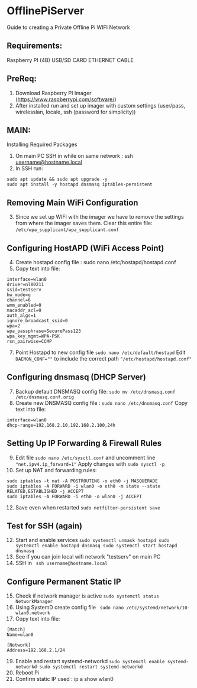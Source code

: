 # OfflinePiServer
Guide to creating a Private Offline Pi WIFI Network

## Requirements:
Raspberry PI (4B)
USB/SD CARD
ETHERNET CABLE

## PreReq:
1. Download Raspberry PI Imager (https://www.raspberrypi.com/software/)
2. After installed run and set up imager with custom settings (user/pass, wirelesslan, locale, ssh (password for simplicity))

## MAIN:
Installing Required Packages
1. On main PC SSH in while on same network : ssh username@hostname.local
2. In SSH run:
```
sudo apt update && sudo apt upgrade -y
sudo apt install -y hostapd dnsmasq iptables-persistent
```

## Removing Main WiFi Configuration
3. Since we set up WIFI with the imager we have to remove the settings from where the imager saves them. 
   Clear this entire file: ```/etc/wpa_supplicant/wpa_supplicant.conf```

## Configuring HostAPD (WiFi Access Point)
4. Create hostapd config file : sudo nano /etc/hostapd/hostapd.conf
5. Copy text into file:
```
interface=wlan0
driver=nl80211
ssid=testserv
hw_mode=g
channel=6
wmm_enabled=0
macaddr_acl=0
auth_algs=1
ignore_broadcast_ssid=0
wpa=2
wpa_passphrase=SecurePass123
wpa_key_mgmt=WPA-PSK
rsn_pairwise=CCMP
```
7. Point Hostapd to new config file ```sudo nano /etc/default/hostapd```
   Edit ``` DAEMON_CONF="" ``` to include the correct path ``` "/etc/hostapd/hostapd.conf" ```

## Configuring dnsmasq (DHCP Server)
7. Backup default DNSMASQ config file: ```sudo mv /etc/dnsmasq.conf /etc/dnsmasq.conf.orig```
8. Create new DNSMASQ config file : ```sudo nano /etc/dnsmasq.conf```
   Copy text into file:
```
interface=wlan0
dhcp-range=192.168.2.10,192.168.2.100,24h
```

## Setting Up IP Forwarding & Firewall Rules
9. Edit file ```sudo nano /etc/sysctl.conf``` and uncomment line ```"net.ipv4.ip_forward=1"```
   Apply changes with ```sudo sysctl -p```
10. Set up NAT and forwarding rules:
```
sudo iptables -t nat -A POSTROUTING -o eth0 -j MASQUERADE
sudo iptables -A FORWARD -i wlan0 -o eth0 -m state --state RELATED,ESTABLISHED -j ACCEPT
sudo iptables -A FORWARD -i eth0 -o wlan0 -j ACCEPT
```
12. Save even when restarted ```sudo netfilter-persistent save```

## Test for SSH (again)
12. Start and enable services ```sudo systemctl unmask hostapd
				sudo systemctl enable hostapd dnsmasq
				sudo systemctl start hostapd dnsmasq```
13. See if you can join local wifi network "testserv" on main PC
14. SSH in ``` ssh username@hostname.local```

## Configure Permanent Static IP
15. Check if network manager is active ```sudo systemctl status NetworkManager```
16. Using SystemD create config file ``` sudo nano /etc/systemd/network/10-wlan0.network```
17. Copy text into file:
```
[Match]
Name=wlan0

[Network]
Address=192.168.2.1/24
```
19. Enable and restart systemd-networkd ```sudo systemctl enable systemd-networkd
					  sudo systemctl restart systemd-networkd```
20. Reboot Pi
21. Confirm static IP used : ip a show wlan0
